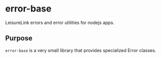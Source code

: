 # error-base

LeisureLink errors and error utilities for nodejs apps.

## Purpose

`error-base` is a very small library that provides specialized Error classes.
